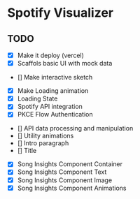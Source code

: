 # Spotify Visualizer

## TODO

- [x] Make it deploy (vercel)
- [x] Scaffols basic UI with mock data
- [] Make interactive sketch
- [x] Make Loading animation
- [x] Loading State
- [x] Spotify API integration
- [x] PKCE Flow Authentication
- [] API data processing and manipulation
- [] Utility animations
- [] Intro paragraph
- [] Title
- [x] Song Insights Component Container
- [x] Song Insights Component Text
- [x] Song Insights Component Image
- [x] Song Insights Component Animations
